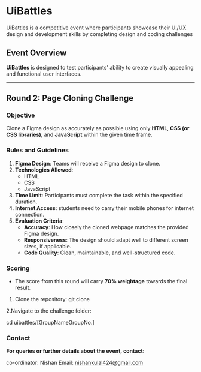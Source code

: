 # UiBattles

UiBattles is a competitive event where participants showcase their UI/UX design and development skills by completing design and coding challenges 

## Event Overview

**UiBattles** is designed to test participants' ability to create visually appealing and functional user interfaces. 

---

## Round 2: Page Cloning Challenge

### **Objective**
Clone a Figma design as accurately as possible using only **HTML**, **CSS (or CSS libraries)**, and **JavaScript** within the given time frame.

### **Rules and Guidelines**
1. **Figma Design**: Teams will receive a Figma design to clone.
2. **Technologies Allowed**: 
   - HTML
   - CSS 
   - JavaScript
3. **Time Limit**: Participants must complete the task within the specified duration.
4. **Internet Access**: students need to carry their mobile phones for internet connection.
5. **Evaluation Criteria**:
   - **Accuracy**: How closely the cloned webpage matches the provided Figma design.
   - **Responsiveness**: The design should adapt well to different screen sizes, if applicable.
   - **Code Quality**: Clean, maintainable, and well-structured code.

### **Scoring**
- The score from this round will carry **70% weightage** towards the final result.

1. Clone the repository:
   git clone <repository-url>
   
2.Navigate to the challenge folder:

cd uibattles/[GroupNameGroupNo.]


### **Contact**
**For queries or further details about the event, contact:**

co-ordinator: Nishan
Email: nishankulal424@gmail.com

